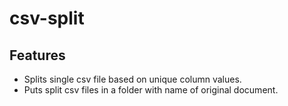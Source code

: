 # csv-split

## Features
* Splits single csv file based on unique column values.
* Puts split csv files in a folder with name of original document.
